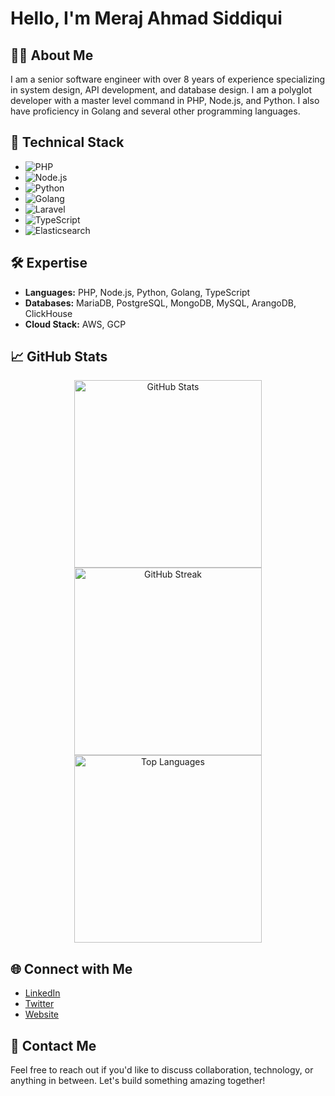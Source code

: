 # Hello, I'm Meraj Ahmad Siddiqui

## 👨‍💻 About Me

I am a senior software engineer with over 8 years of experience specializing in system design, API development, and database design. I am a polyglot developer with a master level command in PHP, Node.js, and Python. I also have proficiency in Golang and several other programming languages.

## 🚀 Technical Stack

- ![PHP](https://img.shields.io/badge/-PHP-777BB4?logo=php&logoColor=white&style=flat-square)
- ![Node.js](https://img.shields.io/badge/-Node.js-339933?logo=node.js&logoColor=white&style=flat-square)
- ![Python](https://img.shields.io/badge/-Python-3776AB?logo=python&logoColor=white&style=flat-square)
- ![Golang](https://img.shields.io/badge/-Golang-00ADD8?logo=go&logoColor=white&style=flat-square)
- ![Laravel](https://img.shields.io/badge/-Laravel-FF2D20?logo=laravel&logoColor=white&style=flat-square)
- ![TypeScript](https://img.shields.io/badge/-TypeScript-007ACC?logo=typescript&logoColor=white&style=flat-square)
- ![Elasticsearch](https://img.shields.io/badge/-Elasticsearch-005571?logo=elasticsearch&logoColor=white&style=flat-square)

## 🛠️ Expertise

- **Languages:** PHP, Node.js, Python, Golang, TypeScript
- **Databases:** MariaDB, PostgreSQL, MongoDB, MySQL, ArangoDB, ClickHouse
- **Cloud Stack:** AWS, GCP

## 📈 GitHub Stats
<div align="center">
  <img src="https://github-readme-stats.vercel.app/api?username=merajsiddiqui&theme=vue-dark&show_icons=true&hide_border=true&count_private=true" alt="GitHub Stats" width="300"/>
  <img src="https://github-readme-streak-stats.herokuapp.com/?user=merajsiddiqui&theme=vue-dark&hide_border=true" alt="GitHub Streak" width="300"/>
  <img src="https://github-readme-stats.vercel.app/api/top-langs/?username=merajsiddiqui&theme=vue-dark&show_icons=true&hide_border=true&layout=compact" alt="Top Languages" width="300"/>
</div>


## 🌐 Connect with Me

- [LinkedIn](https://www.linkedin.com/in/merajsiddiqui)
- [Twitter](https://twitter.com/merajsiddiqui)
- [Website](https://merajsiddiqui.com)

## 📝 Contact Me

Feel free to reach out if you'd like to discuss collaboration, technology, or anything in between. Let's build something amazing together!
